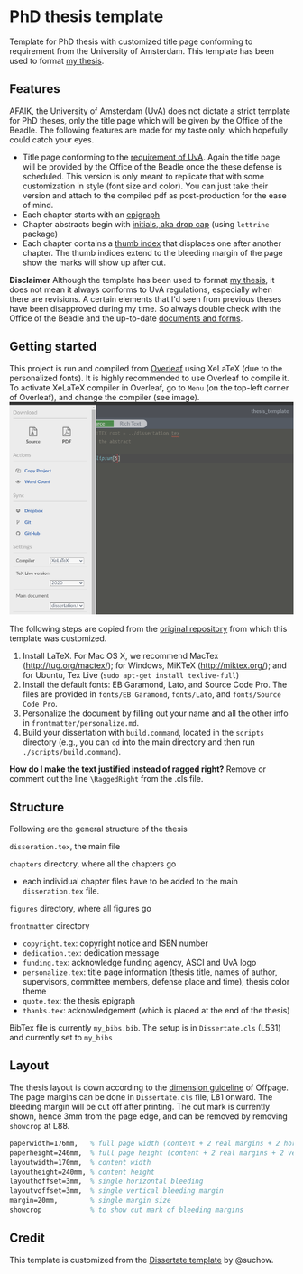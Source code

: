 # PhD thesis template

Template for PhD thesis with customized title page conforming to requirement from the University of Amsterdam. This template has been used to format [my thesis](http://hdl.handle.net/11245.1/57c8d00a-9a32-4c96-a512-231dc6bb27df).

## Features
AFAIK, the University of Amsterdam (UvA) does not dictate a strict template for PhD theses, only the title page which will be given by the Office of the Beadle. The following features are made for my taste only, which hopefully could catch your eyes.
- Title page conforming to the [requirement of UvA](https://www.uva.nl/binaries/content/assets/uva/en/research/phd/procedures/appendix-b---model-title-page-for-doctoral-thesis-2018_27-09-2019.pdf). Again the title page will be provided by the Office of the Beadle once the these defense is scheduled. This version is only meant to replicate that with some customization in style (font size and color). You can just take their version and attach to the compiled pdf as post-production for the ease of mind.
- Each chapter starts with an [epigraph](https://en.wikipedia.org/wiki/Epigraph_(literature))
- Chapter abstracts begin with [initials, aka drop cap](https://en.wikipedia.org/wiki/Initial) (using `lettrine` package)
- Each chapter contains a [thumb index](https://en.wikipedia.org/wiki/Thumb_index) that displaces one after another chapter. The thumb indices extend to the bleeding margin of the page show the marks will show up after cut.

**Disclaimer**  Although the template has been used to format [my thesis](http://hdl.handle.net/11245.1/57c8d00a-9a32-4c96-a512-231dc6bb27df), it does not mean it always conforms to UvA regulations, especially when there are revisions. A certain elements that I'd seen from previous theses have been disapproved during my time. So always double check with the Office of the Beadle and the up-to-date [documents and forms](https://www.uva.nl/en/research/phd/documents-and-forms/documents-and-forms.html).

## Getting started
This project is run and compiled from [Overleaf](overleaf.com) using XeLaTeX (due to the personalized fonts).
It is highly recommended to use Overleaf to compile it. To activate XeLaTeX compiler in Overleaf, go to `Menu` (on the top-left corner of Overleaf), and change the compiler (see image).
![](xelatex.png)

The following steps are copied from the [original repository](https://github.com/suchow/Dissertate) from which this template was customized.

1. Install LaTeX. For Mac OS X, we recommend MacTex (http://tug.org/mactex/); for Windows, MiKTeX (http://miktex.org/); and for Ubuntu, Tex Live (`sudo apt-get install texlive-full`)
2. Install the default fonts: EB Garamond, Lato, and Source Code Pro. The files are provided in `fonts/EB Garamond`, `fonts/Lato`, and `fonts/Source Code Pro`.
3. Personalize the document by filling out your name and all the other info in `frontmatter/personalize.md`.
4. Build your dissertation with `build.command`, located in the `scripts` directory (e.g., you can `cd` into the main directory and then run `./scripts/build.command`).

**How do I make the text justified instead of ragged right?**
Remove or comment out the line `\RaggedRight` from the .cls file.

## Structure

Following are the general structure of the thesis

`disseration.tex`, the main file

`chapters` directory,  where all the chapters go
- each individual chapter files have to be added to the main `disseration.tex` file.

`figures` directory, where all figures go

`frontmatter` directory
- `copyright.tex`: copyright notice and ISBN number
- `dedication.tex`: dedication message
- `funding.tex`: acknowledge funding agency, ASCI and UvA logo 
- `personalize.tex`: title page information (thesis title, names of author, supervisors, committee members, defense place and time), thesis color theme
- `quote.tex`: the thesis epigraph
- `thanks.tex`: acknowledgement (which is placed at the end of the thesis)

BibTex file is currently `my_bibs.bib`. The setup is in `Dissertate.cls` (L531) and currently set to `my_bibs`

## Layout

The thesis layout is down according to the [dimension guideline](https://www.offpage.nl/wp-content/uploads/2016/08/Dimension_guidelines.pdf) of Offpage.
The page margins can be done in `Dissertate.cls` file, L81 onward. The bleeding margin will be 
cut off after printing. The cut mark is currently shown, hence 3mm from the page edge, and
can be removed by removing `showcrop` at L88.

```latex
paperwidth=176mm,   % full page width (content + 2 real margins + 2 horizontal bleeding margins)
paperheight=246mm,  % full page height (content + 2 real margins + 2 vertical bleeding margins )
layoutwidth=170mm,  % content width
layoutheight=240mm, % content height
layouthoffset=3mm,  % single horizontal bleeding 
layoutvoffset=3mm,  % single vertical bleeding margin
margin=20mm,        % single margin size
showcrop            % to show cut mark of bleeding margins
```

## Credit

This template is customized from the [Dissertate template](https://github.com/suchow/Dissertate) by @suchow.
